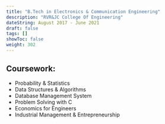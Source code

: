 ```yaml
---
title: "B.Tech in Electronics & Communication Engineering"
description: "RVR&JC College Of Engineering"
dateString: August 2017 - June 2021
draft: false
tags: []
showToc: false
weight: 302
--- 
```


## Coursework:
- Probability & Statistics
- Data Structures & Algorithms
- Database Management System
- Problem Solving with C
- Economics for Engineers
- Industrial Management & Entrepreneurship